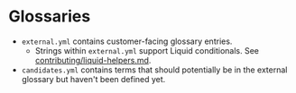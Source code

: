 # Glossaries

* `external.yml` contains customer-facing glossary entries.
  * Strings within `external.yml` support Liquid conditionals. See [contributing/liquid-helpers.md](/contributing/liquid-helpers.md).
* `candidates.yml` contains terms that should potentially be in the external glossary but haven't been defined yet.
